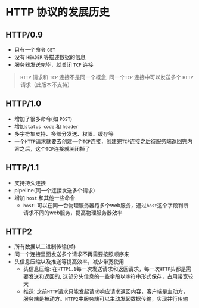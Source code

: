 # HTTP 协议的发展历史

## HTTP/0.9

- 只有一个命令 `GET`
- 没有 `HEADER` 等描述数据的信息
- 服务器发送完毕，就关闭 `TCP` 连接

> `HTTP` 请求和 `TCP` 连接不是同一个概念, 同一个`TCP` 连接中可以发送多个 `HTTP` 请求（此版本不支持）

## HTTP/1.0

- 增加了很多命令(如 `POST`)
- 增加`status code` 和 `header`
- 多字符集支持、多部分发送、权限、缓存等
- 一个`HTTP`请求就要去创建一个`TCP`连接，创建完`TCP`连接之后待服务端返回完内容之后，这个`TCP`连接就关闭掉了

## HTTP/1.1

- 支持持久连接
- pipeline(同一个连接发送多个请求)
- 增加 `host` 和其他一些命令
  - `host`: 可以在同一台物理服务器跑多个web服务，通过`host`这个字段判断请求不同的web服务，提高物理服务器效率

## HTTP2

- 所有数据以二进制传输(帧)
- 同一个连接里面发送多个请求不再需要按照顺序来
- 头信息压缩以及推送等提高效率，减少带宽使用
  - 头信息压缩: 在`HTTP1.1`每一次发送请求和返回请求，每一次`HTTP`头都是需要发送和返回的, 这部分头信息的一些字段以字符串形式保存，占用带宽较大
  - 推送: 之前`HTTP`请求只能发起请求响应请求返回内容，客户端是主动方，服务端是被动方。`HTTP2`中服务端可以主动发起数据传输，实现并行传输
